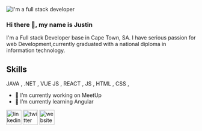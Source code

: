 
![I'm a full stack developer](https://media-exp1.licdn.com/dms/image/C5616AQG9e9_ERJ3oKQ/profile-displaybackgroundimage-shrink_200_800/0/1619572115589?e=1625097600&v=beta&t=JfCLSXNxO7IKpJAcLqbiIQAGwsxzSBoDVXjGCvvJRKo)

### Hi there 👋, my name is Justin


I'm a Full stack Developer base in Cape Town, SA. I have serious passion for web Development,currently graduated with a national diploma in information technology.

## Skills

JAVA ,
.NET ,
VUE JS ,
REACT ,
JS ,
HTML ,
CSS ,

- 🔭 I’m currently working on MeetUp 
- 🌱 I’m currently learning Angular 



[<img src='https://cdn.jsdelivr.net/npm/simple-icons@3.0.1/icons/linkedin.svg' alt='linkedin' height='40'>](https://www.linkedin.com/in/https://www.linkedin.com/in/justin-kokolo-98450815a//)  [<img src='https://cdn.jsdelivr.net/npm/simple-icons@3.0.1/icons/twitter.svg' alt='twitter' height='40'>](https://twitter.com/justinkokolo)  [<img src='https://cdn.jsdelivr.net/npm/simple-icons@3.0.1/icons/icloud.svg' alt='website' height='40'>](v)  

